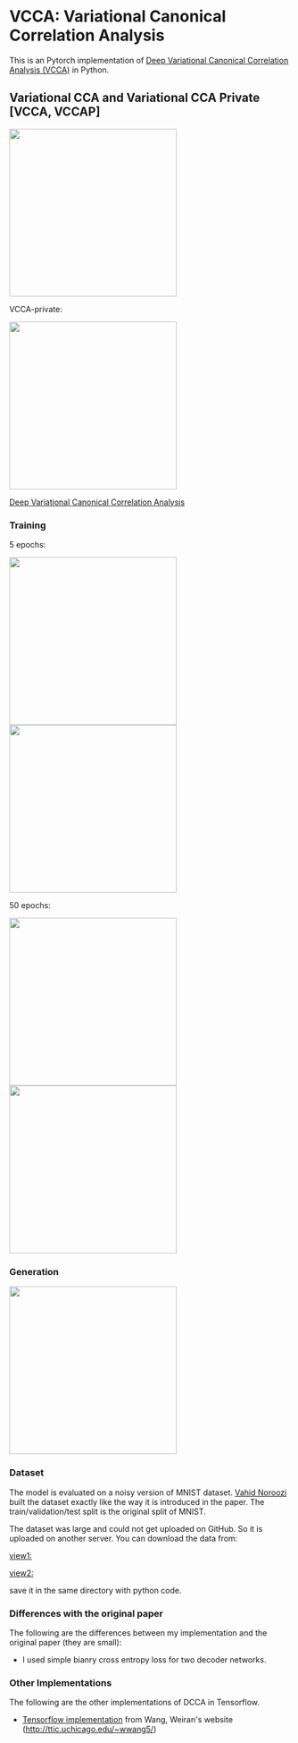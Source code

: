 # VCCA: Variational Canonical Correlation Analysis

This is an Pytorch implementation of [Deep Variational Canonical Correlation Analysis (VCCA)](https://arxiv.org/abs/1610.03454) in Python.

## Variational CCA and Variational CCA Private [VCCA, VCCAP]

<img src="https://github.com/edchengg/VCCA-StudyNotes/blob/master/Notes/vcca.png" width="300">

VCCA-private:

<img src="https://github.com/edchengg/VCCA-StudyNotes/blob/master/Notes/vcca-p.png" width="300">


[Deep Variational Canonical Correlation Analysis](https://github.com/edchengg/VCCA-StudyNotes/blob/master/paper/DVCCA.pdf)


### Training
5 epochs:

<img src="https://github.com/edchengg/VCCA_pytorch/blob/master/results/sample1_5.png" width="300">
<img src="https://github.com/edchengg/VCCA_pytorch/blob/master/results/sample2_5.png" width="300">

50 epochs:

<img src="https://github.com/edchengg/VCCA_pytorch/blob/master/results/sample1_50.png" width="300">
<img src="https://github.com/edchengg/VCCA_pytorch/blob/master/results/sample2_50.png" width="300">

### Generation

<img src="https://github.com/edchengg/VCCA_pytorch/blob/master/results/final.png" width="300">

### Dataset
The model is evaluated on a noisy version of MNIST dataset. [Vahid Noroozi](https://github.com/VahidooX/DeepCCA) built the dataset exactly like the way it is introduced in the paper. The train/validation/test split is the original split of MNIST.

The dataset was large and could not get uploaded on GitHub. So it is uploaded on another server. You can download the data from:

[view1:](https://www2.cs.uic.edu/~vnoroozi/noisy-mnist/noisymnist_view1.gz)

[view2:](https://www2.cs.uic.edu/~vnoroozi/noisy-mnist/noisymnist_view2.gz)

save it in the same directory with python code.

### Differences with the original paper
The following are the differences between my implementation and the original paper (they are small):

 * I used simple bianry cross entropy loss for two decoder networks.

### Other Implementations

The following are the other implementations of DCCA in Tensorflow.

* [Tensorflow implementation](http://ttic.uchicago.edu/~wwang5/papers/vcca_tf0.9_code.tgz) from Wang, Weiran's website (http://ttic.uchicago.edu/~wwang5/)

